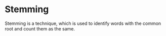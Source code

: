 # Stemming

Stemming is a technique, which is used to identify words with the common root and count them as the same.
